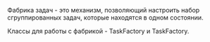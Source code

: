 Фабрика задач - это механизм, позволяющий настроить набор сгруппированных задач, которые находятся в одном состоянии.

Классы для работы с фабрикой - TaskFactory и TaskFactory<TResult>.